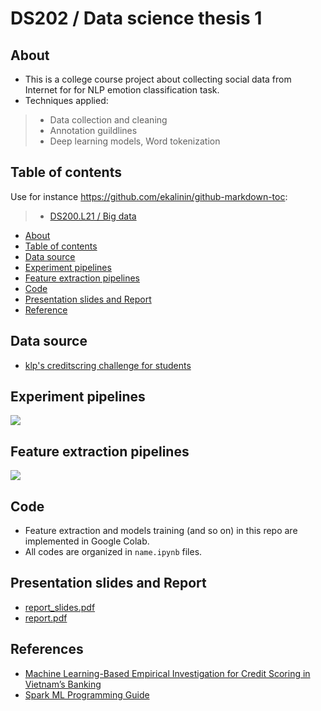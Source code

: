 # DS202 / Data science thesis 1

## About

* This is a college course project about collecting social data from Internet for for NLP emotion classification task.
* Techniques applied:
> * Data collection and cleaning
> * Annotation guildlines
> * Deep learning models, Word tokenization

## Table of contents

Use for instance <https://github.com/ekalinin/github-markdown-toc>:

> * [DS200.L21 / Big data](#DS200.L21--Big-data)
* [About](#about)
* [Table of contents](#table-of-contents)
* [Data source](#data-source)
* [Experiment pipelines](#experiment-pipelines)
* [Feature extraction pipelines](#feature-extraction-pipelines)
* [Code](#code)
* [Presentation slides and Report](#presentation-slides-and-report)
* [Reference](#reference)

## Data source

* <a href="https://www.kaggle.com/cuongvc93/klps-creditscring-challenge-for-students" target="_blank">klp's creditscring challenge for students</a>


## Experiment pipelines
![](images/experimentalprocedure.png)

## Feature extraction pipelines
![](images/TransPipeline.png)

## Code

* Feature extraction and models training (and so on) in this repo are implemented in Google Colab.
* All codes are organized in `name.ipynb` files.

## Presentation slides and Report

* <a href="https://github.com/githubbinh/DS200.L21_BigData/blob/master/report_slides.pdf" target="_blank">report_slides.pdf</a>
* <a href="https://github.com/githubbinh/DS200.L21_BigData/blob/master/report.pdf" target="_blank">report.pdf</a>

## References

* <a href="https://link.springer.com/chapter/10.1007%2F978-3-030-79463-7_48" target="_blank">Machine Learning-Based Empirical Investigation for Credit Scoring in Vietnam’s Banking</a>
* <a href="https://spark.apache.org/docs/1.2.2/ml-guide.html" target="_blank">Spark ML Programming Guide</a>
